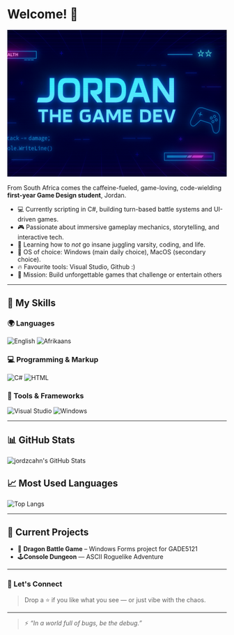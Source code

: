 # Welcome! 🧪

<p align="center">
  <img src="https://github.com/jordzcahn/jordzcahn/blob/main/JordanGameDev.png" 
   alt="Jordan The Game Dev Banner" />
</p>


From South Africa comes the caffeine-fueled, game-loving, code-wielding **first-year Game Design student**, Jordan.

- 💻 Currently scripting in C#, building turn-based battle systems and UI-driven games.
- 🎮 Passionate about immersive gameplay mechanics, storytelling, and interactive tech.
- 🧠 Learning how to *not* go insane juggling varsity, coding, and life.
- 🐧 OS of choice: Windows (main daily choice), MacOS (secondary choice).
- 🔥 Favourite tools: Visual Studio, Github :)
- 🚀 Mission: Build unforgettable games that challenge or entertain others

---

## 🧠 My Skills

### 🌍 Languages
![English](https://img.shields.io/badge/English-black)
![Afrikaans](https://img.shields.io/badge/Afrikaans-orange)


### 💻 Programming & Markup
![C#](https://img.shields.io/badge/C%23-239120?logo=c-sharp&logoColor=white)
![HTML](https://img.shields.io/badge/HTML5-E34F26?logo=html5&logoColor=white)

### 🧰 Tools & Frameworks
![Visual Studio](https://img.shields.io/badge/Visual%20Studio-5C2D91?logo=visual-studio&logoColor=white)
![Windows](https://img.shields.io/badge/Windows-0078D6?logo=windows&logoColor=white)

---

## 📊 GitHub Stats

![jordzcahn's GitHub Stats](https://github-readme-stats.vercel.app/api?username=jordzcahn&show_icons=true&theme=tokyonight&hide_border=true)

## 📈 Most Used Languages

![Top Langs](https://github-readme-stats.vercel.app/api/top-langs/?username=jordzcahn&layout=compact&theme=tokyonight&hide_border=true)

---

## 🎯 Current Projects

- 🐉 **Dragon Battle Game** – Windows Forms project for GADE5121
- 🕹️**Console Dungeon** — ASCII Roguelike Adventure

---

### 🚀 Let's Connect

> Drop a ⭐ if you like what you see — or just vibe with the chaos.
 

---

> ⚡ *“In a world full of bugs, be the debug.”*
